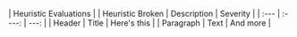 | Heuristic Evaluations |
| Heuristic Broken      | Description | Severity     |
| :---        |    :----:   |          ---: |
| Header      | Title       | Here's this   |
| Paragraph   | Text        | And more      |
